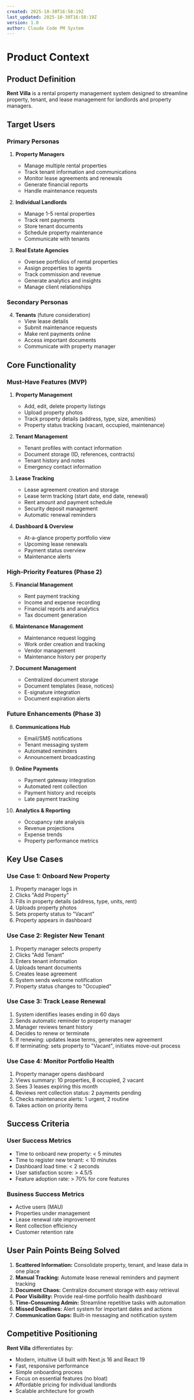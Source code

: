 ```yaml
---
created: 2025-10-30T16:58:19Z
last_updated: 2025-10-30T16:58:19Z
version: 1.0
author: Claude Code PM System
---
```


# Product Context

## Product Definition

**Rent Villa** is a rental property management system designed to streamline property, tenant, and lease management for landlords and property managers.

## Target Users

### Primary Personas

1. **Property Managers**
   - Manage multiple rental properties
   - Track tenant information and communications
   - Monitor lease agreements and renewals
   - Generate financial reports
   - Handle maintenance requests

2. **Individual Landlords**
   - Manage 1-5 rental properties
   - Track rent payments
   - Store tenant documents
   - Schedule property maintenance
   - Communicate with tenants

3. **Real Estate Agencies**
   - Oversee portfolios of rental properties
   - Assign properties to agents
   - Track commission and revenue
   - Generate analytics and insights
   - Manage client relationships

### Secondary Personas

4. **Tenants** (future consideration)
   - View lease details
   - Submit maintenance requests
   - Make rent payments online
   - Access important documents
   - Communicate with property manager

## Core Functionality

### Must-Have Features (MVP)

1. **Property Management**
   - Add, edit, delete property listings
   - Upload property photos
   - Track property details (address, type, size, amenities)
   - Property status tracking (vacant, occupied, maintenance)

2. **Tenant Management**
   - Tenant profiles with contact information
   - Document storage (ID, references, contracts)
   - Tenant history and notes
   - Emergency contact information

3. **Lease Tracking**
   - Lease agreement creation and storage
   - Lease term tracking (start date, end date, renewal)
   - Rent amount and payment schedule
   - Security deposit management
   - Automatic renewal reminders

4. **Dashboard & Overview**
   - At-a-glance property portfolio view
   - Upcoming lease renewals
   - Payment status overview
   - Maintenance alerts

### High-Priority Features (Phase 2)

5. **Financial Management**
   - Rent payment tracking
   - Income and expense recording
   - Financial reports and analytics
   - Tax document generation

6. **Maintenance Management**
   - Maintenance request logging
   - Work order creation and tracking
   - Vendor management
   - Maintenance history per property

7. **Document Management**
   - Centralized document storage
   - Document templates (lease, notices)
   - E-signature integration
   - Document expiration alerts

### Future Enhancements (Phase 3)

8. **Communications Hub**
   - Email/SMS notifications
   - Tenant messaging system
   - Automated reminders
   - Announcement broadcasting

9. **Online Payments**
   - Payment gateway integration
   - Automated rent collection
   - Payment history and receipts
   - Late payment tracking

10. **Analytics & Reporting**
    - Occupancy rate analysis
    - Revenue projections
    - Expense trends
    - Property performance metrics

## Key Use Cases

### Use Case 1: Onboard New Property

1. Property manager logs in
2. Clicks "Add Property"
3. Fills in property details (address, type, units, rent)
4. Uploads property photos
5. Sets property status to "Vacant"
6. Property appears in dashboard

### Use Case 2: Register New Tenant

1. Property manager selects property
2. Clicks "Add Tenant"
3. Enters tenant information
4. Uploads tenant documents
5. Creates lease agreement
6. System sends welcome notification
7. Property status changes to "Occupied"

### Use Case 3: Track Lease Renewal

1. System identifies leases ending in 60 days
2. Sends automatic reminder to property manager
3. Manager reviews tenant history
4. Decides to renew or terminate
5. If renewing: updates lease terms, generates new agreement
6. If terminating: sets property to "Vacant", initiates move-out process

### Use Case 4: Monitor Portfolio Health

1. Property manager opens dashboard
2. Views summary: 10 properties, 8 occupied, 2 vacant
3. Sees 3 leases expiring this month
4. Reviews rent collection status: 2 payments pending
5. Checks maintenance alerts: 1 urgent, 2 routine
6. Takes action on priority items

## Success Criteria

### User Success Metrics

- Time to onboard new property: < 5 minutes
- Time to register new tenant: < 10 minutes
- Dashboard load time: < 2 seconds
- User satisfaction score: > 4.5/5
- Feature adoption rate: > 70% for core features

### Business Success Metrics

- Active users (MAU)
- Properties under management
- Lease renewal rate improvement
- Rent collection efficiency
- Customer retention rate

## User Pain Points Being Solved

1. **Scattered Information:** Consolidate property, tenant, and lease data in one place
2. **Manual Tracking:** Automate lease renewal reminders and payment tracking
3. **Document Chaos:** Centralize document storage with easy retrieval
4. **Poor Visibility:** Provide real-time portfolio health dashboard
5. **Time-Consuming Admin:** Streamline repetitive tasks with automation
6. **Missed Deadlines:** Alert system for important dates and actions
7. **Communication Gaps:** Built-in messaging and notification system

## Competitive Positioning

**Rent Villa** differentiates by:

- Modern, intuitive UI built with Next.js 16 and React 19
- Fast, responsive performance
- Simple onboarding process
- Focus on essential features (no bloat)
- Affordable pricing for individual landlords
- Scalable architecture for growth
